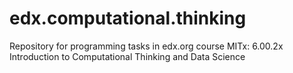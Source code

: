 # edx.computational.thinking
Repository for programming tasks in edx.org course MITx: 6.00.2x Introduction to Computational Thinking and Data Science

